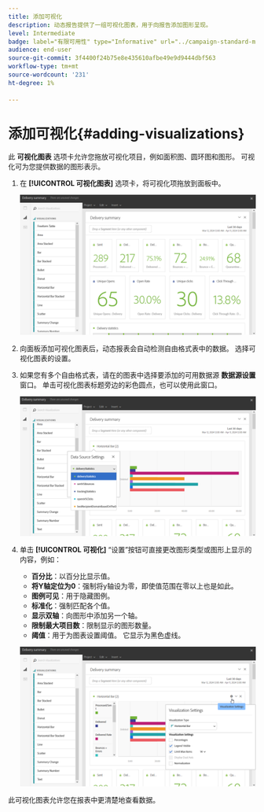 ```yaml
---
title: 添加可视化
description: 动态报告提供了一组可视化图表，用于向报告添加图形呈现。
level: Intermediate
badge: label="有限可用性" type="Informative" url="../campaign-standard-migration-home.md" tooltip="仅限于Campaign Standard已迁移的用户"
audience: end-user
source-git-commit: 3f4400f24b75e8e435610afbe49e9d9444dbf563
workflow-type: tm+mt
source-wordcount: '231'
ht-degree: 1%

---
```


# 添加可视化{#adding-visualizations}

此 **可视化图表** 选项卡允许您拖放可视化项目，例如面积图、圆环图和图形。 可视化可为您提供数据的图形表示。

1. 在 **[!UICONTROL 可视化图表]** 选项卡，将可视化项拖放到面板中。

   ![](assets/dynamic_report_visualization_1.png)

1. 向面板添加可视化图表后，动态报表会自动检测自由格式表中的数据。 选择可视化图表的设置。
1. 如果您有多个自由格式表，请在的图表中选择要添加的可用数据源 **数据源设置** 窗口。 单击可视化图表标题旁边的彩色圆点，也可以使用此窗口。

   ![](assets/dynamic_report_visualization_2.png)

1. 单击 **[!UICONTROL 可视化]** “设置”按钮可直接更改图形类型或图形上显示的内容，例如：

   * **百分比**：以百分比显示值。
   * **将Y轴定位为0**：强制将y轴设为零，即使值范围在零以上也是如此。
   * **图例可见**：用于隐藏图例。
   * **标准化**：强制匹配各个值。
   * **显示双轴**：向图形中添加另一个轴。
   * **限制最大项目数**：限制显示的图形数量。
   * **阈值**：用于为图表设置阈值。 它显示为黑色虚线。

   ![](assets/dynamic_report_visualization_3.png)

此可视化图表允许您在报表中更清楚地查看数据。
